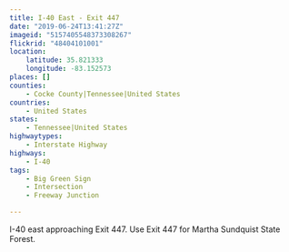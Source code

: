 ```yaml
---
title: I-40 East - Exit 447
date: "2019-06-24T13:41:27Z"
imageid: "5157405548373308267"
flickrid: "48404101001"
location:
    latitude: 35.821333
    longitude: -83.152573
places: []
counties:
    - Cocke County|Tennessee|United States
countries:
    - United States
states:
    - Tennessee|United States
highwaytypes:
    - Interstate Highway
highways:
    - I-40
tags:
    - Big Green Sign
    - Intersection
    - Freeway Junction

---
```

I-40 east approaching Exit 447.  Use Exit 447 for Martha Sundquist State Forest.